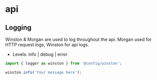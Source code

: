# api

## Logging

Winston & Morgan are used to log throughout the api. Morgan used for HTTP request logs, Winston for api logs.

- Levels: info | debug | error

```typescript
import { logger as winston } from '@config/winston';

winston.info('Your message here');
```
